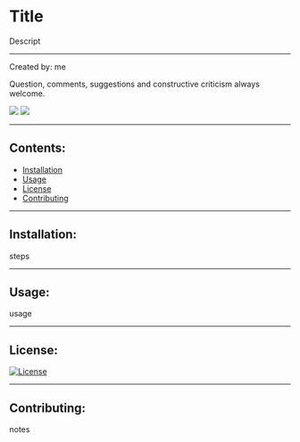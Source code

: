 
# Title

Descript

---

Created by: me

Question, comments, suggestions and constructive criticism always welcome.

<a href="mailto: email"><img src="https://img.shields.io/badge/Gmail-D14836?style=for-the-badge&logo=gmail&logoColor=white"></a>
<a href="https://github.com/github" target="_blank"><img src="	https://img.shields.io/badge/GitHub-100000?style=for-the-badge&logo=github&logoColor=white"></a>

---

## Contents:

* [Installation](#installation)
* [Usage](#usage)
* [License](#license)
* [Contributing](#contributing)

---

## Installation:

steps

---

## Usage:

usage

---

## License:

[![License](https://img.shields.io/badge/License-GPLv3-blue.svg)](https://opensource.org/licenses/GPL-3.0)
  
---

## Contributing:

notes

